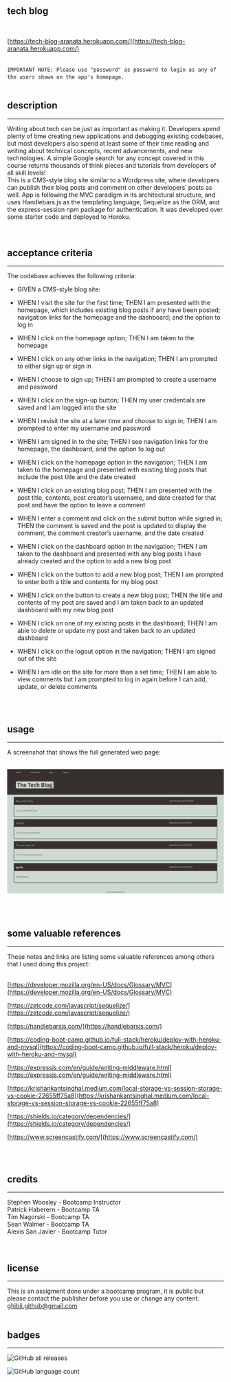 <br>

## **tech blog**<br>
<br>

[https://tech-blog-aranata.herokuapp.com/](https://tech-blog-aranata.herokuapp.com/)<br>
<br>

``IMPORTANT NOTE: Please use "password" as password to login as any of the users shown on the app's homepage.``
<br>
<br>
## description

***
Writing about tech can be just as important as making it. Developers spend plenty of time creating new applications and debugging existing codebases, but most developers also spend at least some of their time reading and writing about technical concepts, recent advancements, and new technologies. A simple Google search for any concept covered in this course returns thousands of think pieces and tutorials from developers of all skill levels!<br>
This is a CMS-style blog site similar to a Wordpress site, where developers can publish their blog posts and comment on other developers’ posts as well. App is following the MVC paradigm in its architectural structure, and uses Handlebars.js as the templating language, Sequelize as the ORM, and the express-session npm package for authentication. It was developed over some starter code and deployed to Heroku.  
<br>
<br>

## acceptance criteria

***

The codebase achieves the following criteria:<br>

* GIVEN a CMS-style blog site:<br>

* WHEN I visit the site for the first time; THEN I am presented with the homepage, which includes existing blog posts if any have been posted; navigation links for the homepage and the dashboard; and the option to log in<br>

* WHEN I click on the homepage option; THEN I am taken to the homepage<br>

* WHEN I click on any other links in the navigation; THEN I am prompted to either sign up or sign in<br>

* WHEN I choose to sign up; THEN I am prompted to create a username and password<br>

* WHEN I click on the sign-up button; THEN my user credentials are saved and I am logged into the site<br>

* WHEN I revisit the site at a later time and choose to sign in; THEN I am prompted to enter my username and password<br>

* WHEN I am signed in to the site; THEN I see navigation links for the homepage, the dashboard, and the option to log out<br>

* WHEN I click on the homepage option in the navigation; THEN I am taken to the homepage and presented with existing blog posts that include the post title and the date created<br>

* WHEN I click on an existing blog post; THEN I am presented with the post title, contents, post creator’s username, and date created for that post and have the option to leave a comment<br>

* WHEN I enter a comment and click on the submit button while signed in; THEN the comment is saved and the post is updated to display the comment, the comment creator’s username, and the date created<br>

* WHEN I click on the dashboard option in the navigation; THEN I am taken to the dashboard and presented with any blog posts I have already created and the option to add a new blog post<br>

* WHEN I click on the button to add a new blog post; THEN I am prompted to enter both a title and contents for my blog post<br>

* WHEN I click on the button to create a new blog post; THEN the title and contents of my post are saved and I am taken back to an updated dashboard with my new blog post<br>

* WHEN I click on one of my existing posts in the dashboard; THEN I am able to delete or update my post and taken back to an updated dashboard<br>

* WHEN I click on the logout option in the navigation; THEN I am signed out of the site<br>

* WHEN I am idle on the site for more than a set time; THEN I am able to view comments but I am prompted to log in again before I can add, update, or delete comments<br>

<br>
<br>

## usage

***

A screenshot that shows the full generated web page:<br>
<br>

![alt text](public/images/scrshot-home.png)

<br>
<br>

## some valuable references

***

These notes and links are listing some valuable references among others that I used doing this project:<br>
<br>

[https://developer.mozilla.org/en-US/docs/Glossary/MVC](https://developer.mozilla.org/en-US/docs/Glossary/MVC)

[https://zetcode.com/javascript/sequelize/](https://zetcode.com/javascript/sequelize/)

[https://handlebarsjs.com/](https://handlebarsjs.com/)

[https://coding-boot-camp.github.io/full-stack/heroku/deploy-with-heroku-and-mysql](https://coding-boot-camp.github.io/full-stack/heroku/deploy-with-heroku-and-mysql)

[https://expressjs.com/en/guide/writing-middleware.html](https://expressjs.com/en/guide/writing-middleware.html)

[https://krishankantsinghal.medium.com/local-storage-vs-session-storage-vs-cookie-22655ff75a8](https://krishankantsinghal.medium.com/local-storage-vs-session-storage-vs-cookie-22655ff75a8)

[https://shields.io/category/dependencies/](https://shields.io/category/dependencies/)

[https://www.screencastify.com/](https://www.screencastify.com/)

<br>
<br>

## credits

***

Stephen Woosley - Bootcamp Instructor<br>
Patrick Haberern - Bootcamp TA<br>
Tim Nagorski - Bootcamp TA<br>
Sean Walmer - Bootcamp TA<br>
Alexis San Javier - Bootcamp Tutor<br>
<br>
<br>

## license

***

This is an assigment done under a bootcamp program, it is public but please contact the publisher before you use or
change any content.<br>
ghibli.github@gmail.com
<br>
<br>

## badges

***

![GitHub all releases](https://img.shields.io/github/downloads/AranATA/tech-blog/total)

![GitHub language count](https://img.shields.io/github/languages/count/AranATA/tech-blog)
<br>
<br>
